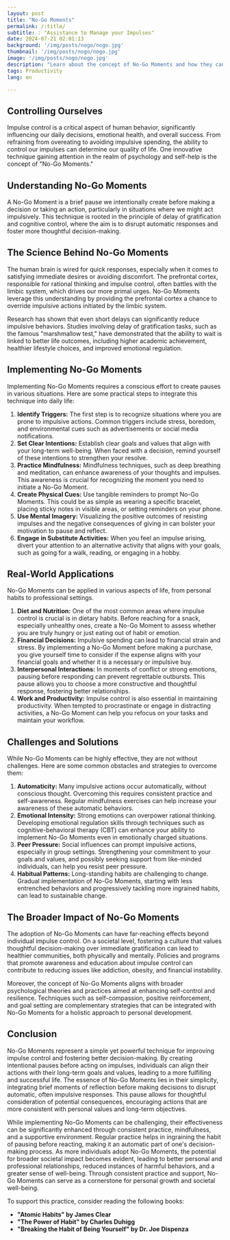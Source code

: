 ```yaml
---
layout: post 
title: "No-Go Moments"
permalink: /:title/ 
subtitle: : "Assistance to Manage your Impulses"
date: 2024-07-21 02:01:13
background: '/img/posts/nogo/nogo.jpg'
thumbnail: '/img/posts/nogo/nogo.jpg'
image: '/img/posts/nogo/nogo.jpg'
description: "Learn about the concept of No-Go Moments and how they can help you manage your impulses and make better decisions."
tags: Productivity
lang: en

---
```


## Controlling Ourselves

Impulse control is a critical aspect of human behavior, significantly influencing our daily decisions, emotional health, and overall success. From refraining from overeating to avoiding impulsive spending, the ability to control our impulses can determine our quality of life. One innovative technique gaining attention in the realm of psychology and self-help is the concept of "No-Go Moments."

## Understanding No-Go Moments

A No-Go Moment is a brief pause we intentionally create before making a decision or taking an action, particularly in situations where we might act impulsively. This technique is rooted in the principle of delay of gratification and cognitive control, where the aim is to disrupt automatic responses and foster more thoughtful decision-making.

## The Science Behind No-Go Moments

The human brain is wired for quick responses, especially when it comes to satisfying immediate desires or avoiding discomfort. The prefrontal cortex, responsible for rational thinking and impulse control, often battles with the limbic system, which drives our more primal urges. No-Go Moments leverage this understanding by providing the prefrontal cortex a chance to override impulsive actions initiated by the limbic system.

Research has shown that even short delays can significantly reduce impulsive behaviors. Studies involving delay of gratification tasks, such as the famous "marshmallow test," have demonstrated that the ability to wait is linked to better life outcomes, including higher academic achievement, healthier lifestyle choices, and improved emotional regulation.

## Implementing No-Go Moments

Implementing No-Go Moments requires a conscious effort to create pauses in various situations. Here are some practical steps to integrate this technique into daily life:

1. **Identify Triggers:** The first step is to recognize situations where you are prone to impulsive actions. Common triggers include stress, boredom, and environmental cues such as advertisements or social media notifications.
2. **Set Clear Intentions:** Establish clear goals and values that align with your long-term well-being. When faced with a decision, remind yourself of these intentions to strengthen your resolve.
3. **Practice Mindfulness:** Mindfulness techniques, such as deep breathing and meditation, can enhance awareness of your thoughts and impulses. This awareness is crucial for recognizing the moment you need to initiate a No-Go Moment.
4. **Create Physical Cues:** Use tangible reminders to prompt No-Go Moments. This could be as simple as wearing a specific bracelet, placing sticky notes in visible areas, or setting reminders on your phone.
5. **Use Mental Imagery:** Visualizing the positive outcomes of resisting impulses and the negative consequences of giving in can bolster your motivation to pause and reflect.
6. **Engage in Substitute Activities:** When you feel an impulse arising, divert your attention to an alternative activity that aligns with your goals, such as going for a walk, reading, or engaging in a hobby.

## Real-World Applications

No-Go Moments can be applied in various aspects of life, from personal habits to professional settings.

1. **Diet and Nutrition:** One of the most common areas where impulse control is crucial is in dietary habits. Before reaching for a snack, especially unhealthy ones, create a No-Go Moment to assess whether you are truly hungry or just eating out of habit or emotion.
2. **Financial Decisions:** Impulsive spending can lead to financial strain and stress. By implementing a No-Go Moment before making a purchase, you give yourself time to consider if the expense aligns with your financial goals and whether it is a necessary or impulsive buy.
3. **Interpersonal Interactions:** In moments of conflict or strong emotions, pausing before responding can prevent regrettable outbursts. This pause allows you to choose a more constructive and thoughtful response, fostering better relationships.
4. **Work and Productivity:** Impulse control is also essential in maintaining productivity. When tempted to procrastinate or engage in distracting activities, a No-Go Moment can help you refocus on your tasks and maintain your workflow.

## Challenges and Solutions

While No-Go Moments can be highly effective, they are not without challenges. Here are some common obstacles and strategies to overcome them:

1. **Automaticity:** Many impulsive actions occur automatically, without conscious thought. Overcoming this requires consistent practice and self-awareness. Regular mindfulness exercises can help increase your awareness of these automatic behaviors.
2. **Emotional Intensity:** Strong emotions can overpower rational thinking. Developing emotional regulation skills through techniques such as cognitive-behavioral therapy (CBT) can enhance your ability to implement No-Go Moments even in emotionally charged situations.
3. **Peer Pressure:** Social influences can prompt impulsive actions, especially in group settings. Strengthening your commitment to your goals and values, and possibly seeking support from like-minded individuals, can help you resist peer pressure.
4. **Habitual Patterns:** Long-standing habits are challenging to change. Gradual implementation of No-Go Moments, starting with less entrenched behaviors and progressively tackling more ingrained habits, can lead to sustainable change.

## The Broader Impact of No-Go Moments

The adoption of No-Go Moments can have far-reaching effects beyond individual impulse control. On a societal level, fostering a culture that values thoughtful decision-making over immediate gratification can lead to healthier communities, both physically and mentally. Policies and programs that promote awareness and education about impulse control can contribute to reducing issues like addiction, obesity, and financial instability.

Moreover, the concept of No-Go Moments aligns with broader psychological theories and practices aimed at enhancing self-control and resilience. Techniques such as self-compassion, positive reinforcement, and goal setting are complementary strategies that can be integrated with No-Go Moments for a holistic approach to personal development.

## Conclusion

No-Go Moments represent a simple yet powerful technique for improving impulse control and fostering better decision-making. By creating intentional pauses before acting on impulses, individuals can align their actions with their long-term goals and values, leading to a more fulfilling and successful life. The essence of No-Go Moments lies in their simplicity, integrating brief moments of reflection before making decisions to disrupt automatic, often impulsive responses. This pause allows for thoughtful consideration of potential consequences, encouraging actions that are more consistent with personal values and long-term objectives.

While implementing No-Go Moments can be challenging, their effectiveness can be significantly enhanced through consistent practice, mindfulness, and a supportive environment. Regular practice helps in ingraining the habit of pausing before reacting, making it an automatic part of one's decision-making process. As more individuals adopt No-Go Moments, the potential for broader societal impact becomes evident, leading to better personal and professional relationships, reduced instances of harmful behaviors, and a greater sense of well-being. Through consistent practice and support, No-Go Moments can serve as a cornerstone for personal growth and societal well-being.

To support this practice, consider reading the following books:

- **"Atomic Habits" by James Clear**
- **"The Power of Habit" by Charles Duhigg**
- **"Breaking the Habit of Being Yourself" by Dr. Joe Dispenza**